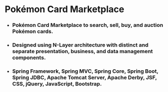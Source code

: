 <!DOCTYPE html>
<html>
    <head>
      <meta charset="utf=8">
    </head>
    <body>
    <h1>Pokémon Card Marketplace</h1>
    <ul>
        <li><h3>Pokémon Card Marketplace to search, sell, buy, and auction Pokémon cards.<h3></li>
        <li><h3>Designed using N-Layer architecture with distinct and separate presentation, business, and data management components.</h3></li>
        <li><h3>Spring Framework, Spring MVC, Spring Core, Spring Boot, Spring JDBC, Apache Tomcat Server, Apache Derby, JSF, CSS, jQuery, JavaScript, Bootstrap.</h3></li>
    </ul>
  </body>
</html>

